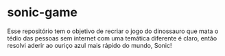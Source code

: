 # sonic-game
Esse repositório tem o objetivo de recriar o jogo do dinossauro que mata o tédio das pessoas sem internet com uma temática diferente é claro, então resolvi aderir ao ouriço azul mais rápido do mundo, Sonic!
